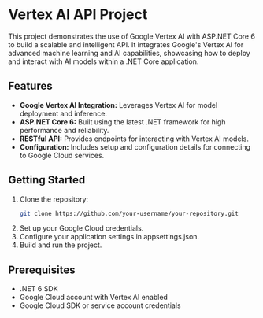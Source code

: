# Vertex AI API Project
This project demonstrates the use of Google Vertex AI with ASP.NET Core 6 to build a scalable and intelligent API. It integrates Google's Vertex AI for advanced machine learning and AI capabilities, showcasing how to deploy and interact with AI models within a .NET Core application.

## Features
* **Google Vertex AI Integration:** Leverages Vertex AI for model deployment and inference.
* **ASP.NET Core 6:** Built using the latest .NET framework for high performance and reliability.
* **RESTful API:** Provides endpoints for interacting with Vertex AI models.
* **Configuration:** Includes setup and configuration details for connecting to Google Cloud services.
  
## Getting Started
1. Clone the repository:
   ```bash
   git clone https://github.com/your-username/your-repository.git
2. Set up your Google Cloud credentials.
3. Configure your application settings in appsettings.json.
4. Build and run the project.

## Prerequisites
* .NET 6 SDK
* Google Cloud account with Vertex AI enabled
* Google Cloud SDK or service account credentials

